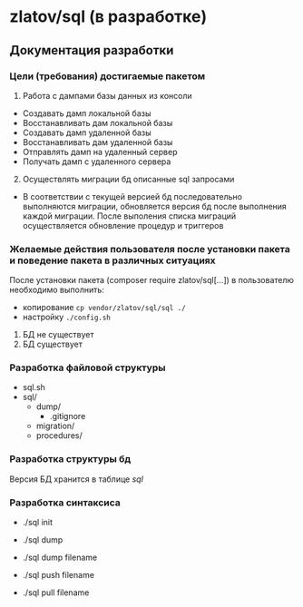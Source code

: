 # zlatov/sql (в разработке)
## Документация разработки
### Цели (требования) достигаемые пакетом

1. Работа с дампами базы данных из консоли

  - Создавать дамп локальной базы
  - Восстанавливать дам локальной базы
  - Создавать дамп удаленной базы
  - Восстанавливать дам удаленной базы
  - Отправлять дамп на удаленный сервер
  - Получать дамп с удаленного сервера

2. Осуществлять миграции бд описанные sql запросами

  - В соответствии с текущей версией бд последовательно выполняются миграции, обновляется версия бд после выполнения каждой миграции. После выполения списка миграций осуществляется обновление процедур и триггеров

### Желаемые действия пользователя после установки пакета и поведение пакета в различных ситуациях
После установки пакета (composer require zlatov/sql[...]) в пользователю необходимо выполнить:
  - копирование <code>cp vendor/zlatov/sql/sql ./</code>
  - настройку <code>./config.sh</code>

1. БД не существует
2. БД существует

### Разработка файловой структуры
- sql.sh
- sql/
  - dump/
    - .gitignore
  - migration/
  - procedures/

### Разработка структуры бд

Версия БД хранится в таблице <var>sql</var>

### Разработка синтаксиса

- ./sql init

- ./sql dump
- ./sql dump filename

- ./sql push filename
- ./sql pull filename


